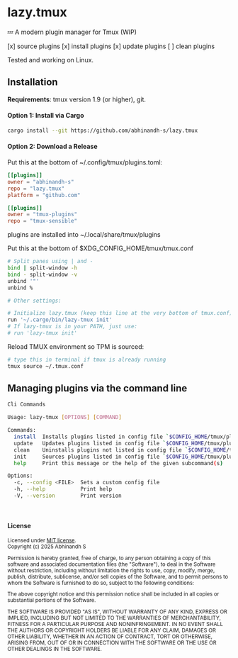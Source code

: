 # lazy.tmux
💤 A modern plugin manager for Tmux (WIP)

[x] source plugins
[x] install plugins
[x] update plugins
[ ] clean plugins

Tested and working on Linux.

## Installation

**Requirements**: tmux version 1.9 (or higher), git.

#### Option 1: Install via Cargo

```bash 
cargo install --git https://github.com/abhinandh-s/lazy.tmux
```

#### Option 2: Download a Release

Put this at the bottom of ~/.config/tmux/plugins.toml:

```toml
[[plugins]]
owner = "abhinandh-s"
repo = "lazy.tmux"
platform = "github.com"

[[plugins]]
owner = "tmux-plugins"
repo = "tmux-sensible"
```

plugins are installed into ~/.local/share/tmux/plugins

Put this at the bottom of $XDG_CONFIG_HOME/tmux/tmux.conf

```bash
# Split panes using | and -
bind | split-window -h
bind - split-window -v
unbind '"'
unbind %

# Other settings:

# Initialize lazy.tmux (keep this line at the very bottom of tmux.conf)
run '~/.cargo/bin/lazy-tmux init' 
# If lazy-tmux is in your PATH, just use:
# run 'lazy-tmux init'
```

Reload TMUX environment so TPM is sourced:

```bash
# type this in terminal if tmux is already running
tmux source ~/.tmux.conf
```

## Managing plugins via the command line

```bash
Cli Commands

Usage: lazy-tmux [OPTIONS] [COMMAND]

Commands:
  install  Installs plugins listed in config file `$CONFIG_HOME/tmux/plugins.toml`
  update   Updates plugins listed in config file `$CONFIG_HOME/tmux/plugins.toml`
  clean    Uninstalls plugins not listed in config file `$CONFIG_HOME/tmux/plugins.toml`
  init     Sources plugins listed in config file `$CONFIG_HOME/tmux/plugins.toml`
  help     Print this message or the help of the given subcommand(s)

Options:
  -c, --config <FILE>  Sets a custom config file
  -h, --help           Print help
  -V, --version        Print version
```

<br>

#### License

<sup>
Licensed under <a href="LICENSE">MIT license</a>.
</sup>

<br>

<sub>
Copyright (c) 2025 Abhinandh S

Permission is hereby granted, free of charge, to any person obtaining a copy
of this software and associated documentation files (the "Software"), to deal
in the Software without restriction, including without limitation the rights
to use, copy, modify, merge, publish, distribute, sublicense, and/or sell
copies of the Software, and to permit persons to whom the Software is
furnished to do so, subject to the following conditions:

The above copyright notice and this permission notice shall be included in all
copies or substantial portions of the Software.

THE SOFTWARE IS PROVIDED "AS IS", WITHOUT WARRANTY OF ANY KIND, EXPRESS OR
IMPLIED, INCLUDING BUT NOT LIMITED TO THE WARRANTIES OF MERCHANTABILITY,
FITNESS FOR A PARTICULAR PURPOSE AND NONINFRINGEMENT. IN NO EVENT SHALL THE
AUTHORS OR COPYRIGHT HOLDERS BE LIABLE FOR ANY CLAIM, DAMAGES OR OTHER
LIABILITY, WHETHER IN AN ACTION OF CONTRACT, TORT OR OTHERWISE, ARISING FROM,
OUT OF OR IN CONNECTION WITH THE SOFTWARE OR THE USE OR OTHER DEALINGS IN THE
SOFTWARE.
</sub>
